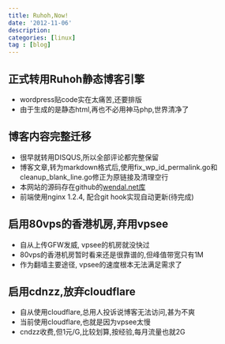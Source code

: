 ```yaml
---
title: Ruhoh,Now!
date: '2012-11-06'
description:
categories: [linux]
tag : [blog]
---
```


正式转用Ruhoh静态博客引擎
-------------------------

* wordpress贴code实在太痛苦,还要排版
* 由于生成的是静态html,再也不必用神马php,世界清净了


博客内容完整迁移
----------------

* 很早就转用DISQUS,所以全部评论都完整保留
* 博客文章,转为markdown格式后,使用fix_wp_id_permalink.go和cleanup_blank_line.go修正为原链接及清理空行
* 本网站的源码存在github的[wendal.net库](http://github.com/wendal/wendal.net)
* 前端使用nginx 1.2.4, 配合git hook实现自动更新(待完成)


启用80vps的香港机房,弃用vpsee
-----------------------------

* 自从上传GFW发威, vpsee的机房就没快过
* 80vps的香港机房暂时看来还是很靠谱的,但峰值带宽只有1M
* 作为翻墙主要途径, vpsee的速度根本无法满足需求了


启用cdnzz,放弃cloudflare
------------------------

* 自从使用cloudflare,总用人投诉说博客无法访问,甚为不爽
* 当前使用cloudflare,也就是因为vpsee太慢
* cndzz收费,但1元/G,比较划算,按经验,每月流量也就2G